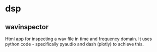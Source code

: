 # dsp
## wavinspector
Html app for inspecting a wav file in time and frequency domain. It uses python code - specifically pyaudio and dash (plotly) to achieve this.
